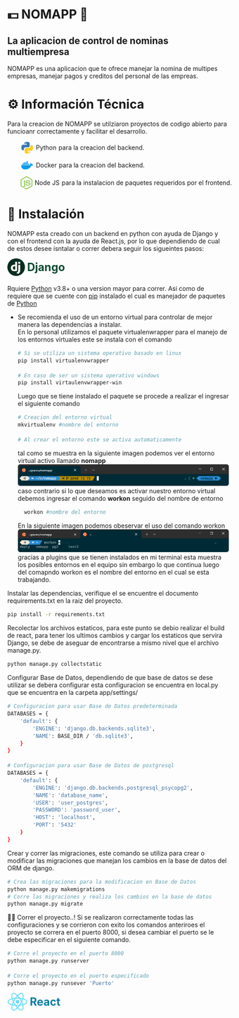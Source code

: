 # 💵 NOMAPP 💱
## La aplicacion de control de nominas multiempresa

NOMAPP es una aplicacion que te ofrece manejar la nomina de multipes empresas, manejar pagos y creditos del personal de las empreas.

# ⚙️ Información Técnica
Para la creacion de NOMAPP se utilziaron proyectos de codigo abierto para funcioanr correctamente y facilitar el desarrollo.

<span style="margin-left:30px;display:flex; width:100%; red; align-items:center; gap:5px; margin-bottom: 10px">
  <a style="display:flex; align-items:center; gap:5px">
    <img src="./core/static/imgs/python_logo.png" style="object-fit:cover; height: 30px; display:flex" />
    Python
  </a>
  para la creacion del backend.
</span>

<span style="margin-left:30px;display:flex; width:100%; red; gap:5px; margin-bottom: 10px; align-items:center">
  <a style="display:flex; align-items:center; gap:5px">
    <img src="./core/static/imgs/docker_logo.png" style="object-fit:cover; height: 30px; display:flex" />
    Docker
  </a>
  para la creacion del backend.
</span>

<span style="margin-left:30px;display:flex; width:100%; red; gap:5px; margin-bottom: 10px; align-items:center">
  <a style="display:flex; align-items:center; gap:5px">
    <img src="./core/static/imgs/node_logo.svg" style="object-fit:cover; height: 30px; display:flex" />
    Node JS
  </a>
  para la instalacion de paquetes requeridos por el frontend.
</span>

# 🚀 Instalación

NOMAPP esta creado con un backend en python con ayuda de Django y con el frontend con la ayuda de React.js, por lo que dependiendo de cual de estos desee isntalar o correr debera seguir los sigueintes pasos:

<a style="display:flex; gap: 5px; font-size: 25px; color: rgba(12,75,51); font-weight:bold; align-items:center; margin-bottom: 20px;margin-top: 0">
  <img style="height: 40px; border-radius:100%" src="./core/static/imgs/django_logo.png" />
  Django
</a>

Rquiere <a href="https://www.python.org">Python</a> v3.8+ o una version mayor para correr.
Asi como de requiere que se cuente con <a href="https://pip.pypa.io/en/stable/installation/">pip</a> instalado el cual es manejador de paquetes de <a href="https://www.python.org">Python</a>

- Se recomienda el uso de un entorno virtual para controlar de mejor manera las dependencias a instalar.
\
  En lo personal utilizamos el paquete virtualenwrapper para el manejo de los entornos virtuales este se instala con el comando
  ```sh
  # Si se utiliza un sistema operativo basado en linux
  pip install virtualenvwrapper

  # En caso de ser un sistema operativo windows
  pip install virtaulenvwrapper-win
  ```
  Luego que se tiene instalado el paquete se procede a realizar el ingresar el siguiente comando

  ```sh
  # Creacion del entorno virtual
  mkvirtualenv #nombre del entorno

  # Al crear el entorno este se activa automaticamente
  ```
  tal como se muestra en la siguiente imagen podemos ver el entorno virtual activo llamado **nomapp**
  <img src="./core/static/imgs/ejemplo_env.png" style="border-radius:5px">
  caso contrario si lo que deseamos es activar nuestro entorno virtual debemos ingresar el comando **workon** seguido del nombre de entorno


  ```sh
    workon #nombre del entorno
  ```
  En la siguiente imagen podemos obeservar el uso del comando workon
  <img src="./core/static/imgs/workon.png" style="border-radius:5px">
  gracias a plugins que se tienen instalados en mi terminal esta muestra los posibles entornos en el equipo sin embargo lo que continua luego del comapndo workon es el nombre del entorno en el cual se esta trabajando.

Instalar las dependencias, verifique el se encuentre el documento requirements.txt en la raiz del proyecto.
```sh
pip install -r requirements.txt
```
Recolectar los archivos estaticos, para este punto se debio realizar el build de react, para tener los ultimos cambios y cargar los estaticos que servira Django, se debe de aseguar de encontrarse a mismo nivel que el archivo manage.py.
```sh
python manage.py collectstatic
```
Configurar Base de Datos, dependiendo de que base de datos se dese utilizar se debera configurar esta configuracion se encuentra en local.py que se encuentra en la carpeta app/settings/

```sh
# Configuracion para usar Base de Datos predeterminada
DATABASES = {
    'default': {
        'ENGINE': 'django.db.backends.sqlite3',
        'NAME': BASE_DIR / 'db.sqlite3',
    }
}

# Configuracion para usar Base de Datos de postgresql
DATABASES = {
    'default': {
        'ENGINE': 'django.db.backends.postgresql_psycopg2',
        'NAME': 'database_name',
        'USER': 'user_postgres',
        'PASSWORD': 'password_user',
        'HOST': 'localhost',
        'PORT': '5432'
    }
}
```

Crear y correr las migraciones, este comando se utiliza para crear o modificar las migraciones que manejan los cambios en la base de datos del ORM de django.

```sh
# Crea las migraciones para la modificacion en Base de Datos
python manage.py makemigrations
# Corre las migraciones y realiza los cambios en la base de datos
python manage.py migrate
```

👨‍💻 Correr el proyecto..! Si se realizaron correctamente todas las configuraciones y se corrieron con exito los comandos anteriroes el proyecto se correra en el puerto 8000, si desea cambiar el puerto se le debe especificar en el siguiente comando.
```sh
# Corre el proyecto en el puerto 8000
python manage.py runserver

# Corre el proyecto en el puerto especificado
python manage.py runsever 'Puerto'
```

<a style="display:flex; gap: 5px; font-size: 25px; color: rgba(8,126,164); font-weight:bold; align-items:center; margin-bottom: 20px;margin-top: 0">
  <img style="height: 40px;" src="./core/static/imgs/react_logo.png" />
  React
</a>